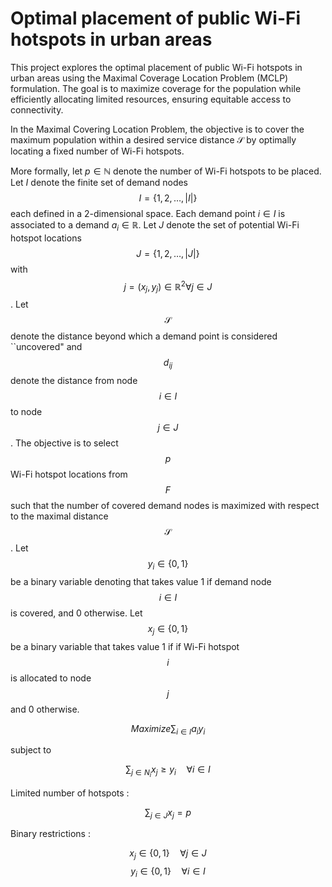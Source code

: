 # Optimal placement of public Wi-Fi hotspots in urban areas

This project explores the optimal placement of public Wi-Fi hotspots in urban areas using the Maximal Coverage Location Problem (MCLP) formulation. The goal is to maximize coverage for the population while efficiently allocating limited resources, ensuring equitable access to connectivity.

In the Maximal Covering Location Problem, the objective is to cover the maximum population within a desired service distance $\mathcal{S}$ by optimally locating a fixed number of Wi-Fi hotspots.

More formally, let $p\in\mathbb{N}$ denote the number of Wi-Fi hotspots to be placed. Let $I$ denote the finite set of demand nodes $$I = \{ 1, 2, \ldots, {|I|} \}$$ each defined in a 2-dimensional space. Each demand point $i \in I$ is associated to a demand $a_i \in \mathbb{R}$. Let $J$ denote the set of potential Wi-Fi hotspot locations $$J = \{ 1, 2, \ldots, {|J|} \}$$ with $$j = (x_j, y_j) \in \mathbb{R}^{2} \forall j \in J$$. Let $$\mathcal{S}$$ denote the distance beyond which a demand point is considered ``uncovered" and  $$d_{ij}$$ denote the distance from node $${i} \in I$$ to node $$j \in J$$. The objective is to select $$p$$ Wi-Fi hotspot locations from $$F$$ such that the number of covered demand nodes is maximized with respect to the maximal distance $$\mathcal{S}$$. Let $$y_i \in \{0, 1\}$$ be a binary variable denoting that takes value 1 if demand node $$i \in I$$ is covered, and 0 otherwise. Let $$x_{j} \in \{0, 1\}$$ be a binary variable that takes value 1 if if Wi-Fi hotspot $$i$$ is allocated to node $$j$$ and 0 otherwise.

$$
Maximize \sum_{i \in I} a_i y_i
$$

subject to  

$$\sum_{j \in N_i} x_j \geq y_i \quad \forall i \in I$$

Limited number of hotspots : 

$$\sum_{j \in J} x_{j} = p$$

Binary restrictions :

$$x_j \in \{0, 1\} \quad \forall j \in J$$
$$y_i \in \{0, 1\} \quad \forall i \in I$$

